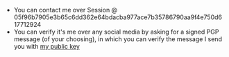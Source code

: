 - You can contact me over Session @ 05f96b7905e3b65c6dd362e64bdacba977ace7b35786790aa9f4e750d617712924
- You can verify it's me over any social media by asking for a signed PGP message (of your choosing), in which you can verify the message I send you with [my public key](https://github.com/6ce/6ce/blob/main/pgp.txt)

